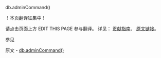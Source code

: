  db.adminCommand()

 ！本页翻译征集中！

请点击页面上方 EDIT THIS PAGE 参与翻译。
详见：
[贡献指南]( https://github.com/JinMuInfo/MongoDB-Manual-zh/blob/master/CONTRIBUTING.md )、
[原文链接](  https://docs.mongodb.com/manual/reference/method/db.adminCommand/  )。

 参见

原文 - [db.adminCommand()]( https://docs.mongodb.com/manual/reference/method/db.adminCommand/ )

